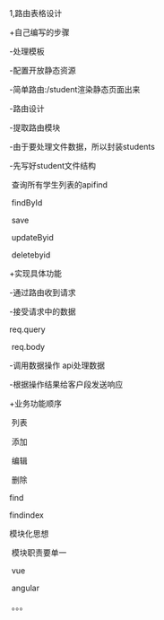 1,路由表格设计



+自己编写的步骤

-处理模板

-配置开放静态资源

-简单路由:/student渲染静态页面出来

-路由设计

-提取路由模块

-由于要处理文件数据，所以封装students

-先写好student文件结构

​	查询所有学生列表的apifind

​	findById

​	save

​	updateByid

​	deletebyid

+实现具体功能

-通过路由收到请求

-接受请求中的数据

   req.query

​	req.body

-调用数据操作 api处理数据

-根据操作结果给客户段发送响应

+业务功能顺序

​	列表

​	添加

​	编辑

​	删除

find

findindex





模块化思想

​	模块职责要单一

​	vue

​	angular

​	。。。
